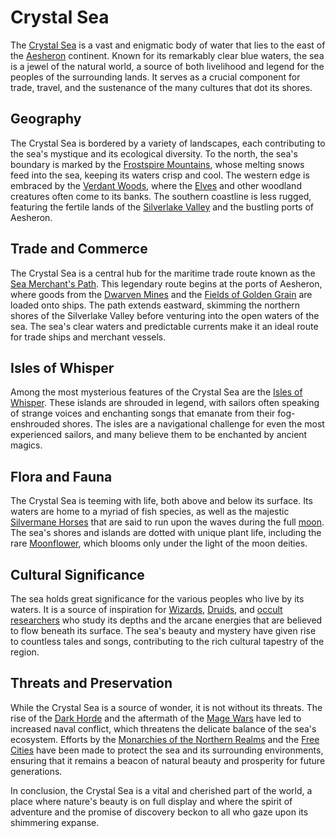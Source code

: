 # Crystal Sea

The [Crystal Sea](Crystal%20Sea.md) is a vast and enigmatic body of water that lies to the east of the [Aesheron](Aesheron.md) continent. Known for its remarkably clear blue waters, the sea is a jewel of the natural world, a source of both livelihood and legend for the peoples of the surrounding lands. It serves as a crucial component for trade, travel, and the sustenance of the many cultures that dot its shores.

## Geography

The Crystal Sea is bordered by a variety of landscapes, each contributing to the sea's mystique and its ecological diversity. To the north, the sea's boundary is marked by the [Frostspire Mountains](Frostspire%20Mountains.md), whose melting snows feed into the sea, keeping its waters crisp and cool. The western edge is embraced by the [Verdant Woods](Verdant%20Woods.md), where the [Elves](Elf.md) and other woodland creatures often come to its banks. The southern coastline is less rugged, featuring the fertile lands of the [Silverlake Valley](Silverlake%20Valley.md) and the bustling ports of Aesheron. 

## Trade and Commerce

The Crystal Sea is a central hub for the maritime trade route known as the [Sea Merchant's Path](Sea%20Merchant's%20Path.md). This legendary route begins at the ports of Aesheron, where goods from the [Dwarven Mines](Dwarven%20Mines.md) and the [Fields of Golden Grain](Fields%20of%20Golden%20Grain.md) are loaded onto ships. The path extends eastward, skimming the northern shores of the Silverlake Valley before venturing into the open waters of the sea. The sea's clear waters and predictable currents make it an ideal route for trade ships and merchant vessels.

## Isles of Whisper

Among the most mysterious features of the Crystal Sea are the [Isles of Whisper](Isles%20of%20Whisper.md). These islands are shrouded in legend, with sailors often speaking of strange voices and enchanting songs that emanate from their fog-enshrouded shores. The isles are a navigational challenge for even the most experienced sailors, and many believe them to be enchanted by ancient magics.

## Flora and Fauna

The Crystal Sea is teeming with life, both above and below its surface. Its waters are home to a myriad of fish species, as well as the majestic [Silvermane Horses](Silvermane%20Horses.md) that are said to run upon the waves during the full [moon](moon.md). The sea's shores and islands are dotted with unique plant life, including the rare [Moonflower](Moonflower.md), which blooms only under the light of the moon deities.

## Cultural Significance

The sea holds great significance for the various peoples who live by its waters. It is a source of inspiration for [Wizards](Wizard.md), [Druids](Druids.md), and [occult researchers](occult%20researchers.md) who study its depths and the arcane energies that are believed to flow beneath its surface. The sea's beauty and mystery have given rise to countless tales and songs, contributing to the rich cultural tapestry of the region.

## Threats and Preservation

While the Crystal Sea is a source of wonder, it is not without its threats. The rise of the [Dark Horde](Dark%20Horde.md) and the aftermath of the [Mage Wars](Mage%20Wars.md) have led to increased naval conflict, which threatens the delicate balance of the sea's ecosystem. Efforts by the [Monarchies of the Northern Realms](Monarchies%20of%20the%20Northern%20Realms.md) and the [Free Cities](Free%20Cities.md) have been made to protect the sea and its surrounding environments, ensuring that it remains a beacon of natural beauty and prosperity for future generations.

In conclusion, the Crystal Sea is a vital and cherished part of the world, a place where nature's beauty is on full display and where the spirit of adventure and the promise of discovery beckon to all who gaze upon its shimmering expanse.